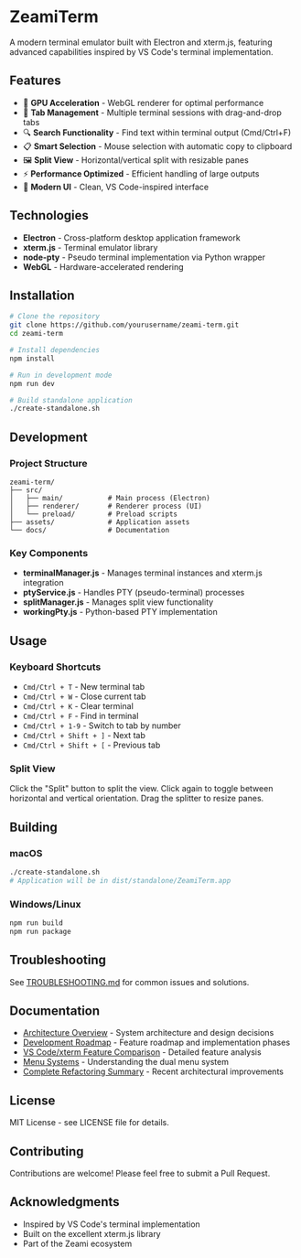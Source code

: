 # ZeamiTerm

A modern terminal emulator built with Electron and xterm.js, featuring advanced capabilities inspired by VS Code's terminal implementation.

## Features

- 🚀 **GPU Acceleration** - WebGL renderer for optimal performance
- 📑 **Tab Management** - Multiple terminal sessions with drag-and-drop tabs
- 🔍 **Search Functionality** - Find text within terminal output (Cmd/Ctrl+F)
- 📋 **Smart Selection** - Mouse selection with automatic copy to clipboard
- 🖼️ **Split View** - Horizontal/vertical split with resizable panes
- ⚡ **Performance Optimized** - Efficient handling of large outputs
- 🎨 **Modern UI** - Clean, VS Code-inspired interface

## Technologies

- **Electron** - Cross-platform desktop application framework
- **xterm.js** - Terminal emulator library
- **node-pty** - Pseudo terminal implementation via Python wrapper
- **WebGL** - Hardware-accelerated rendering

## Installation

```bash
# Clone the repository
git clone https://github.com/yourusername/zeami-term.git
cd zeami-term

# Install dependencies
npm install

# Run in development mode
npm run dev

# Build standalone application
./create-standalone.sh
```

## Development

### Project Structure

```
zeami-term/
├── src/
│   ├── main/           # Main process (Electron)
│   ├── renderer/       # Renderer process (UI)
│   └── preload/        # Preload scripts
├── assets/             # Application assets
└── docs/               # Documentation
```

### Key Components

- **terminalManager.js** - Manages terminal instances and xterm.js integration
- **ptyService.js** - Handles PTY (pseudo-terminal) processes
- **splitManager.js** - Manages split view functionality
- **workingPty.js** - Python-based PTY implementation

## Usage

### Keyboard Shortcuts

- `Cmd/Ctrl + T` - New terminal tab
- `Cmd/Ctrl + W` - Close current tab
- `Cmd/Ctrl + K` - Clear terminal
- `Cmd/Ctrl + F` - Find in terminal
- `Cmd/Ctrl + 1-9` - Switch to tab by number
- `Cmd/Ctrl + Shift + ]` - Next tab
- `Cmd/Ctrl + Shift + [` - Previous tab

### Split View

Click the "Split" button to split the view. Click again to toggle between horizontal and vertical orientation. Drag the splitter to resize panes.

## Building

### macOS

```bash
./create-standalone.sh
# Application will be in dist/standalone/ZeamiTerm.app
```

### Windows/Linux

```bash
npm run build
npm run package
```

## Troubleshooting

See [TROUBLESHOOTING.md](TROUBLESHOOTING.md) for common issues and solutions.

## Documentation

- [Architecture Overview](docs/ARCHITECTURE.md) - System architecture and design decisions
- [Development Roadmap](docs/development/ROADMAP.md) - Feature roadmap and implementation phases
- [VS Code/xterm Feature Comparison](docs/development/FEATURE_COMPARISON.md) - Detailed feature analysis
- [Menu Systems](docs/MENU_SYSTEMS.md) - Understanding the dual menu system
- [Complete Refactoring Summary](docs/COMPLETE_REFACTORING_SUMMARY.md) - Recent architectural improvements

## License

MIT License - see LICENSE file for details.

## Contributing

Contributions are welcome! Please feel free to submit a Pull Request.

## Acknowledgments

- Inspired by VS Code's terminal implementation
- Built on the excellent xterm.js library
- Part of the Zeami ecosystem